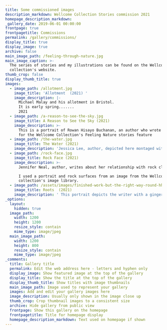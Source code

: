 ```yaml
---
title: Some commissioned images
description_markdown: Wellcome Collection Stories commission 2021
homepage_description_markdown:
_gallery_date: 2019-06-01 00:00:00
frontpage: true
frontpagetitle: Commissions
permalink: /gallery/commissions/
display_title: true
display_image: true
archive: false
main_image_path: /feeling-through-nature.jpg
main_image_caption: >-
  The series of stories and my illustrations can be found on the Wellcome
  collection's website.  
thumb_crop: false
display_thumb_title: true
images:
  - image_path: /allotment.jpg
    image_title: 'Allotment  (2021) '
    image_description: |-
      Michael Malay and his allotment in Bristol.
      It is early spring.......
      2021
  - image_path: /a-reason-to-see-the-sky.jpg
    image_title: A Reason to See the Sky (2021)
    image_description: >-
      This is a portrait of Rowan Hisayo Buchanan, an author who wrote a piece
      for the Wellcome Collection's Feeling Nature stories feature
  - image_path: /the-water.jpg
    image_title: The Water (2021)
    image_description: 'Jessica Lee, author, depicted here montaged with her own photos. '
  - image_path: /rock-face.jpg
    image_title: Rock Face (2021)
    image_description: >-
      Jennifer Neal, author, writes about her relationship with rock climbing.

      I used a portrait and rock surfaces from an image from the Wellcome
      collection's image library.
  - image_path: /assets/images/finished-work-but-the-right-way-round-hhhh-1.jpg
    image_title: Roots  (2021)
    image_description: ' This portrait depicts the writer with a ginger plant (Zerumbet Ginger 1776 ref 18195 from the Wellcome Collection''s image library).'
_options:
  layout:
    hidden: true
  image_path:
    width: 1200
    height: 1200
    resize_style: contain
    mime_type: image/jpeg
  main_image_path:
    width: 1200
    height: 800
    resize_style: contain
    mime_type: image/jpeg
_comments:
  title: Gallery title
  permalink: Edit the web address here - letters and hyphen only
  display_image: Show featured image at the top of the gallery
  display_title: Show the title at the top of the gallery
  display_thumb_title: Show titles with image thumbnails
  main_image_path: Image used to represent your gallery
  images: Add and edit your gallery images here
  image_description: Usually only shown in the image close up
  thumb_crop: Crop thumbnail images to a consistent size
  archive: Hide gallery from public view
  frontpage: Show this gallery on the homepage
  frontpagetitle: Title for homepage display
  homepage_description_markdown: Text used on homepage if shown
---
```



